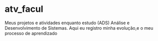 # atv_facul
Meus projetos e atividades enquanto estudo  (ADS) Análise e Desenvolvimento de Sistemas. Aqui eu registro minha evolução,e o meu processo de aprendizado

